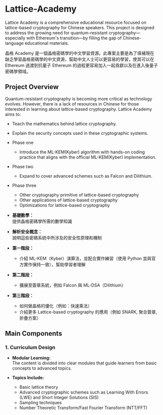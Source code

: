 # Lattice-Academy

Lattice Academy is a comprehensive educational resource focused on lattice-based cryptography for Chinese speakers. This project is designed to address the growing need for quantum-resistant cryptography—especially with Ethereum's transition—by filling the gap of Chinese-language educational materials.

晶格 Academy 是一個晶格密碼學的中文學習資源。此專案主要是為了填補現在缺乏學習晶格密碼學的中文資源，幫助中文人士可以更容易的學習，使其可以在 Ethereum 過渡到抗量子 Ethereum 的過程更容易加入一起貢獻以及在進入後量子密碼學領域。

## Project Overview

Quantum-resistant cryptography is becoming more critical as technology evolves. However, there is a lack of resources in Chinese for those interested in learning about lattice-based cryptography. Lattice Academy aims to:

- Teach the mathematics behind lattice cryptography.
- Explain the security concepts used in these cryptographic systems.
- Phase one 
    - Introduce the  ML-KEM(Kyber) algorithm with hands-on coding practice that aligns with the official ML-KEM(Kyber) implementation.
- Phase two
    - Expand to cover advanced schemes such as Falcon and Dilithium.
- Phase three
    - Other cryptography primitive of lattice-based cryptography
    - Other applications of lattice-based cryptography
    - Optimizations for lattice-based cryptography

- **基礎數學：**  
  提供晶格密碼學所需的數學知識

- **解析安全概念：**  
  說明這些密碼系統中所涉及的安全性原理和機制

- **第一階段：**  
  - 介紹 ML-KEM（Kyber）演算法，並配合實作練習（使用 Python 並與官方實作保持一致），幫助學習者理解

- **第二階段：**  
  - 擴展至簽章系統，例如 Falcon 與 ML-DSA（Dilithium）

- **第三階段：**    
  - 如何做晶格的優化（例如：快速乘法）
  - 介紹更多 Lattice-based cryptography 的應用（例如 SNARK, 聚合簽章, 折疊方案）

## Main Components

### 1. Curriculum Design

- **Modular Learning:**  
  The content is divided into clear modules that guide learners from basic concepts to advanced topics.
  
- **Topics Include:**  
  - Basic lattice theory  
  - Advanced cryptographic schemes such as Learning With Errors (LWE) and Short Integer Solutions (SIS)  
  - Sampling techniques  
  - Number Theoretic Transform/Fast Fourier Transform (NTT/FFT)



